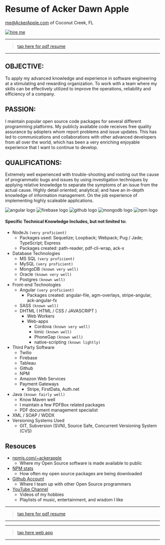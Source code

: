 # Resume of Acker Dawn Apple
me@AckerApple.com of Coconut Creek, FL

[![hire me](https://ackerapple.github.io/resume/assets/images/hire-me-badge.svg)](https://ackerapple.com/)

--------

> [tap here for pdf resume](https://ackerapple.github.io/resume/assets/Acker%20Apple%20Resume.pdf)

--------

## OBJECTIVE:
To apply my advanced knowledge and experience in software engineering at a stimulating and rewarding organization. To work with a team where my skills can be effectively utilized to improve the operations, reliability and efficiency of a company.

## PASSION:
I maintain popular open source code packages for several different programming platforms. My publicly available code receives free quality assurance by adopters whom report problems and issue updates. This has led to communications and collaborations with other advanced developers from all over the world, which has been a very enriching enjoyable experience that I want to continue to develop.

## QUALIFICATIONS:
Extremely well experienced with trouble-shooting and rooting out the cause of programmatic bugs and issues by using investigation techniques by applying relative knowledge to separate the symptoms of an issue from the actual cause. Highly detail oriented; analytical; and have an in-depth knowledge of information management. On the job experience of implementing highly scaleable applications.

![angular logo](https://ackerapple.github.io/resume/assets/images/logos/favicon-32x32.png "angular logo")
![firebase logo](https://ackerapple.github.io/resume/assets/images/logos/firebase-32x32.png "firebase logo")
![github logo](https://ackerapple.github.io/resume/assets/images/logos/github-32x32.ico "github logo")
![mongodb logo](https://ackerapple.github.io/resume/assets/images/logos/mongodb-32x32.ico "mongodo logo")
![npm logo](https://ackerapple.github.io/resume/assets/images/logos/npm-32x32.png "npm logo")


#### Specific Technical Knowledge Includes, but not limited to:

- NodeJs `(very proficient)`
  - Packages used: Sequelize; Loopback; Webpack; Pug / Jade; TypeScript; Express
  - Packages created: path-reader, pdf-cli-wrap, ack-x
- Database Technologies
  - MS SQL `(very proficient)`
  - MySQL `(very proficient)`
  - MongoDB `(known very well)`
  - Oracle `(known very well)`
  - Postgres `(known well)`
- Front-end Technologies
  - Angular `(very proficient)`
    - Packages created: angular-file, agm-overlays, stripe-angular, ack-angular-fx
  - SASS `(known well)`
  - DHTML ( HTML / CSS / JAVASCRIPT )
    - Web Workers
    - Web-apps
      - Cordova `(known very well)`
      - Ionic `(known well)`
      - PhoneGap `(known well)`
      - native-scripting `(known lightly)`
- Third Party Software
  - Twilio
  - Firebase
  - Tableau
  - Github
  - NPM
  - Amazon Web Services
  - Payment Gateways
    - Stripe, FirstData, Auth.net
- Java `(known fairly well)`
  - Know Maven well
  - I maintain a few PDFBox related packages
  - PDF document management specialist
- XML / SOAP / WDDX
- Versioning Systems Used
  - GIT, Subversion (SVN), Source Safe, Concurrent Versioning System (CVS)

## Resouces
- [npmjs.com/~ackerapple](https://www.npmjs.com/~ackerapple)
  - Where my Open Source software is made available to public
- [NPM stats](https://npm-stat.com/charts.html?author=ackerapple)
  - How often my open source packages are being downloaded
- [Github Account](https://github.com/AckerApple)
  - Where I team up with other Open Source programmers
- [YouTube Channel](https://www.youtube.com/channel/UCRCKyvCAnSjVSJoRfdySfjg)
  - Videos of my hobbies
  - Playlists of music, entertainment, and wisdom I like


--------

> [tap here for pdf resume](https://ackerapple.github.io/resume/assets/Acker%20Apple%20Resume.pdf)

--------

--------

> [tap here web app](https://ackerapple.com)

--------
